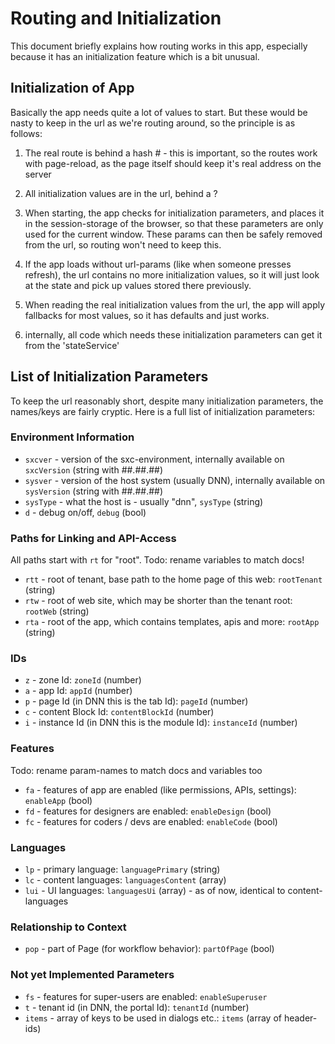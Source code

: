 # Routing and Initialization

This document briefly explains how routing works in this app, especially because it has an initialization feature which is a bit unusual.

## Initialization of App

Basically the app needs quite a lot of values to start. But these would be nasty to keep in the url as we're routing around, so the principle is as follows:

1. The real route is behind a hash # - this is important, so the routes work with page-reload, as the page itself should keep it's real address on the server

1. All initialization values are in the url, behind a ?

1. When starting, the app checks for initialization parameters, and places it in the session-storage of the browser, so that these parameters are only used for the current window. These params can then be safely removed from the url, so routing won't need to keep this.

1. If the app loads without url-params (like when someone presses refresh), the url contains no more initialization values, so it will just look at the state and pick up values stored there previously.

1. When reading the real initialization values from the url, the app will apply fallbacks for most values, so it has defaults and just works.

1. internally, all code which needs these initialization parameters can get it from the 'stateService'

## List of Initialization Parameters

To keep the url reasonably short, despite many initialization parameters, the names/keys are fairly cryptic. Here is a full list of initialization parameters:

### Environment Information

* `sxcver` - version of the sxc-environment, internally available on `sxcVersion` (string with ##.##.##)
* `sysver` - version of the host system (usually DNN), internally available on `sysVersion` (string with ##.##.##)
* `sysType` - what the host is - usually "dnn", `sysType` (string)
* `d` - debug on/off, `debug` (bool)

### Paths for Linking and API-Access

All paths start with `rt` for "root". Todo: rename variables to match docs!

* `rtt` - root of tenant, base path to the home page of this web: `rootTenant` (string)
* `rtw` - root of web site, which may be shorter than the tenant root: `rootWeb` (string)
* `rta` - root of the app, which contains templates, apis and more: `rootApp` (string)

### IDs

* `z` - zone Id: `zoneId` (number)
* `a` - app Id: `appId` (number)
* `p` - page Id (in DNN this is the tab Id): `pageId` (number)
* `c` - content Block Id: `contentBlockId` (number)
* `i` - instance Id (in DNN this is the module Id): `instanceId` (number)

### Features

Todo: rename param-names to match docs and variables too

* `fa` - features of app are enabled (like permissions, APIs, settings): `enableApp` (bool)
* `fd` - features for designers are enabled: `enableDesign` (bool)
* `fc` - features for coders / devs are enabled: `enableCode` (bool)

### Languages

* `lp` - primary language: `languagePrimary` (string)
* `lc` - content languages: `languagesContent` (array)
* `lui` - UI languages: `languagesUi` (array) - as of now, identical to content-languages

### Relationship to Context

* `pop` - part of Page (for workflow behavior): `partOfPage` (bool)

### Not yet Implemented Parameters

* `fs` - features for super-users are enabled: `enableSuperuser`
* `t` - tenant id (in DNN, the portal Id): `tenantId` (number)
* `items` - array of keys to be used in dialogs etc.: `items` (array of header-ids)